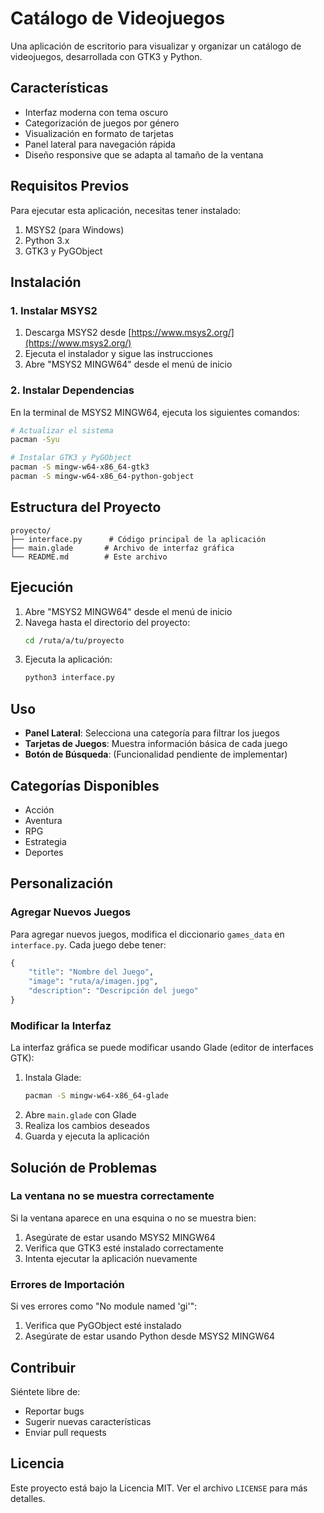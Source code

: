 # Catálogo de Videojuegos

Una aplicación de escritorio para visualizar y organizar un catálogo de videojuegos, desarrollada con GTK3 y Python.

## Características

- Interfaz moderna con tema oscuro
- Categorización de juegos por género
- Visualización en formato de tarjetas
- Panel lateral para navegación rápida
- Diseño responsive que se adapta al tamaño de la ventana

## Requisitos Previos

Para ejecutar esta aplicación, necesitas tener instalado:

1. MSYS2 (para Windows)
2. Python 3.x
3. GTK3 y PyGObject

## Instalación

### 1. Instalar MSYS2

1. Descarga MSYS2 desde [https://www.msys2.org/](https://www.msys2.org/)
2. Ejecuta el instalador y sigue las instrucciones
3. Abre "MSYS2 MINGW64" desde el menú de inicio

### 2. Instalar Dependencias

En la terminal de MSYS2 MINGW64, ejecuta los siguientes comandos:

```bash
# Actualizar el sistema
pacman -Syu

# Instalar GTK3 y PyGObject
pacman -S mingw-w64-x86_64-gtk3
pacman -S mingw-w64-x86_64-python-gobject
```

## Estructura del Proyecto

```
proyecto/
├── interface.py      # Código principal de la aplicación
├── main.glade       # Archivo de interfaz gráfica
└── README.md        # Este archivo
```

## Ejecución

1. Abre "MSYS2 MINGW64" desde el menú de inicio
2. Navega hasta el directorio del proyecto:
   ```bash
   cd /ruta/a/tu/proyecto
   ```
3. Ejecuta la aplicación:
   ```bash
   python3 interface.py
   ```

## Uso

- **Panel Lateral**: Selecciona una categoría para filtrar los juegos
- **Tarjetas de Juegos**: Muestra información básica de cada juego
- **Botón de Búsqueda**: (Funcionalidad pendiente de implementar)

## Categorías Disponibles

- Acción
- Aventura
- RPG
- Estrategia
- Deportes

## Personalización

### Agregar Nuevos Juegos

Para agregar nuevos juegos, modifica el diccionario `games_data` en `interface.py`. Cada juego debe tener:

```python
{
    "title": "Nombre del Juego",
    "image": "ruta/a/imagen.jpg",
    "description": "Descripción del juego"
}
```

### Modificar la Interfaz

La interfaz gráfica se puede modificar usando Glade (editor de interfaces GTK):

1. Instala Glade:
   ```bash
   pacman -S mingw-w64-x86_64-glade
   ```
2. Abre `main.glade` con Glade
3. Realiza los cambios deseados
4. Guarda y ejecuta la aplicación

## Solución de Problemas

### La ventana no se muestra correctamente

Si la ventana aparece en una esquina o no se muestra bien:
1. Asegúrate de estar usando MSYS2 MINGW64
2. Verifica que GTK3 esté instalado correctamente
3. Intenta ejecutar la aplicación nuevamente

### Errores de Importación

Si ves errores como "No module named 'gi'":
1. Verifica que PyGObject esté instalado
2. Asegúrate de estar usando Python desde MSYS2 MINGW64

## Contribuir

Siéntete libre de:
- Reportar bugs
- Sugerir nuevas características
- Enviar pull requests

## Licencia

Este proyecto está bajo la Licencia MIT. Ver el archivo `LICENSE` para más detalles. 